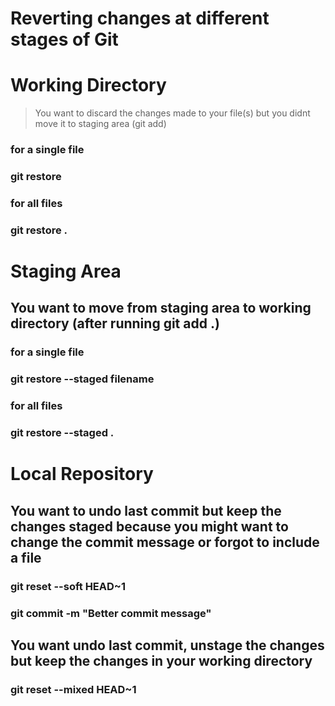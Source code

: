 # Reverting changes at different stages of Git

# Working Directory

> You want to discard the changes made to your file(s) but you didnt move it to staging area (git add)

   ### for a single file
   ### git restore <file name>

   ### for all files
   ### git restore .

# Staging Area

   ## You want to move from staging area to working directory (after running git add .)

   ### for a single file
   ### git restore --staged filename

   ### for all files
   ### git restore --staged .

# Local Repository

   ## You want to undo last commit but keep the changes staged because you might want to change the commit message or forgot to include a file

   ### git reset --soft HEAD~1

   ### git commit -m "Better commit message"


   ## You want undo last commit, unstage the changes but keep the changes in your working directory
   ### git reset --mixed HEAD~1





